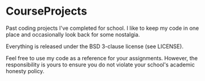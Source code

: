 # CourseProjects
Past coding projects I've completed for school. I like to keep my code in one place and occasionally look back for some nostalgia.

Everything is released under the BSD 3-clause license (see LICENSE).

Feel free to use my code as a reference for your assignments. However, the responsibility is yours to ensure you do not violate your school's academic honesty policy.
